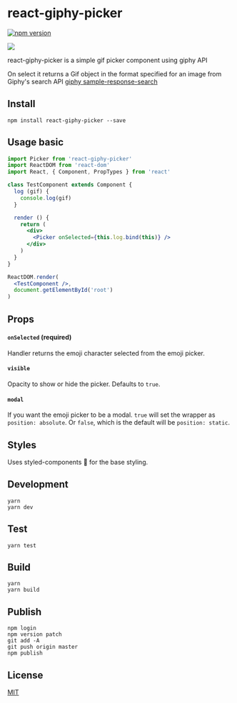 # react-giphy-picker

[![npm version](https://badge.fury.io/js/react-giphy-picker.svg)](https://badge.fury.io/js/react-giphy-picker)

![](https://raw.githubusercontent.com/StevenIseki/react-giphy-picker/master/example/screenshot.gif)

react-giphy-picker is a simple gif picker component using giphy API

On select it returns a Gif object in the format specified for an image from Giphy's search API [giphy sample-response-search](https://github.com/Giphy/GiphyAPI#sample-response-search)

## Install

`npm install react-giphy-picker --save`

## Usage basic

```jsx
import Picker from 'react-giphy-picker'
import ReactDOM from 'react-dom'
import React, { Component, PropTypes } from 'react'

class TestComponent extends Component {
  log (gif) {
    console.log(gif)
  }

  render () {
    return (
      <div>
        <Picker onSelected={this.log.bind(this)} />
      </div>
    )
  }
}

ReactDOM.render(
  <TestComponent />,
  document.getElementById('root')
)
```

## Props

#### `onSelected` (required)
Handler returns the emoji character selected from the emoji picker.

#### `visible`
Opacity to show or hide the picker. Defaults to `true`.

#### `modal`
If you want the emoji picker to be a modal.
`true` will set the wrapper as `position: absolute`.
Or `false`, which is the default will be `position: static`.

## Styles
Uses styled-components 💅 for the base styling.

## Development
    yarn
    yarn dev

## Test
    yarn test

## Build
    yarn
    yarn build

## Publish
    npm login
    npm version patch
    git add -A
    git push origin master
    npm publish

## License

[MIT](http://isekivacenz.mit-license.org/)
